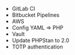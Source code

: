 * GitLab CI
* Bitbucket Pipelines
* AWS
* Config YAML => PHP
* Vault
* Update PHPStan to 2.0
* TOTP authentication

